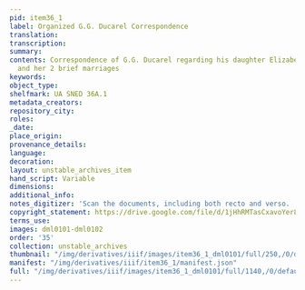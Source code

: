```yaml
---
pid: item36_1
label: Organized G.G. Ducarel Correspondence
translation:
transcription:
summary:
contents: Correspondence of G.G. Ducarel regarding his daughter Elizabeth, Betsy,
  and her 2 brief marriages
keywords:
object_type:
shelfmark: UA SNED 36A.1
metadata_creators:
repository_city:
roles:
_date:
place_origin:
provenance_details:
language:
decoration:
layout: unstable_archives_item
hand_script: Variable
dimensions:
additional_info:
notes_digitizer: 'Scan the documents, including both recto and verso. '
copyright_statement: https://drive.google.com/file/d/1jHhRMTasCxavoYer89Wn8_Xn65nL0sW0/view?usp=sharing
terms_use:
images: dml0101-dml0102
order: '35'
collection: unstable_archives
thumbnail: "/img/derivatives/iiif/images/item36_1_dml0101/full/250,/0/default.jpg"
manifest: "/img/derivatives/iiif/item36_1/manifest.json"
full: "/img/derivatives/iiif/images/item36_1_dml0101/full/1140,/0/default.jpg"
---
```

